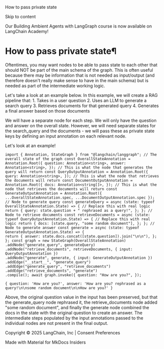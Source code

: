 How to pass private state

Skip to content

Our Building Ambient Agents with LangGraph course is now available on LangChain Academy!

# How to pass private state¶

Oftentimes, you may want nodes to be able to pass state to each other that should NOT be part of the main schema of the graph. This is often useful because there may be information that is not needed as input/output (and therefore doesn't really make sense to have in the main schema) but is needed as part of the intermediate working logic.

Let's take a look at an example below. In this example, we will create a RAG pipeline that: 1. Takes in a user question 2. Uses an LLM to generate a search query 3. Retrieves documents for that generated query 4. Generates a final answer based on those documents

We will have a separate node for each step. We will only have the question and answer on the overall state. However, we will need separate states for the search_query and the documents - we will pass these as private state keys by defining an input annotation on each relevant node.

Let's look at an example!

```
import { Annotation, StateGraph } from "@langchain/langgraph"; // The overall state of the graph const OverallStateAnnotation = Annotation.Root({ question: Annotation<string>, answer: Annotation<string>, }); // This is what the node that generates the query will return const QueryOutputAnnotation = Annotation.Root({ query: Annotation<string>, }); // This is what the node that retrieves the documents will return const DocumentOutputAnnotation = Annotation.Root({ docs: Annotation<string[]>, }); // This is what the node that retrieves the documents will return const GenerateOutputAnnotation = Annotation.Root({ ...OverallStateAnnotation.spec, ...DocumentOutputAnnotation.spec }); // Node to generate query const generateQuery = async (state: typeof OverallStateAnnotation.State) => { // Replace this with real logic return { query: state.question + " rephrased as a query!", }; }; // Node to retrieve documents const retrieveDocuments = async (state: typeof QueryOutputAnnotation.State) => { // Replace this with real logic return { docs: [state.query, "some random document"], }; }; // Node to generate answer const generate = async (state: typeof GenerateOutputAnnotation.State) => {
return { answer: state.docs.concat([state.question]).join("\n\n"), }; }; const graph = new StateGraph(OverallStateAnnotation)
.addNode("generate_query", generateQuery)
.addNode("retrieve_documents", retrieveDocuments, { input: QueryOutputAnnotation })
.addNode("generate", generate, { input: GenerateOutputAnnotation })
.addEdge("__start__", "generate_query")
.addEdge("generate_query", "retrieve_documents")
.addEdge("retrieve_documents", "generate")
.compile(); await graph.invoke({ question: "How are you?", });
```

```
{ question: 'How are you?', answer: 'How are you? rephrased as a query!\n\nsome random document\n\nHow are you?' }
```

Above, the original question value in the input has been preserved, but that the generate_query node rephrased it, the retrieve_documents node added "some random document", and finally the generate node combined the docs in the state with the original question to create an answer. The intermediate steps populated by the input annotations passed to the individual nodes are not present in the final output.

Copyright © 2025 LangChain, Inc | Consent Preferences

Made with Material for MkDocs Insiders